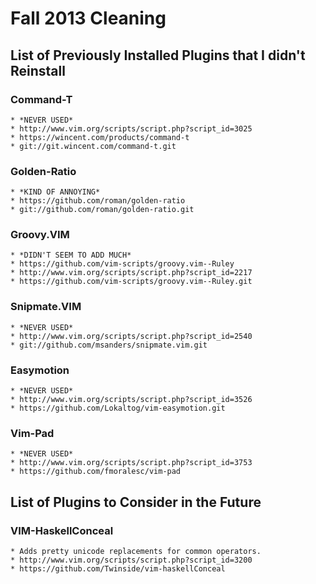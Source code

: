 Fall 2013 Cleaning
================================================================================

List of Previously Installed Plugins that I didn't Reinstall
--------------------------------------------------------------------------------

### Command-T                                                                ###

    * *NEVER USED*
    * http://www.vim.org/scripts/script.php?script_id=3025
    * https://wincent.com/products/command-t
    * git://git.wincent.com/command-t.git

### Golden-Ratio                                                             ###

    * *KIND OF ANNOYING*
    * https://github.com/roman/golden-ratio
    * git://github.com/roman/golden-ratio.git

### Groovy.VIM                                                               ###

    * *DIDN'T SEEM TO ADD MUCH*
    * https://github.com/vim-scripts/groovy.vim--Ruley
    * http://www.vim.org/scripts/script.php?script_id=2217
    * https://github.com/vim-scripts/groovy.vim--Ruley.git

### Snipmate.VIM                                                             ###

    * *NEVER USED*
    * http://www.vim.org/scripts/script.php?script_id=2540
    * git://github.com/msanders/snipmate.vim.git

### Easymotion                                                               ###

    * *NEVER USED*
    * http://www.vim.org/scripts/script.php?script_id=3526
    * https://github.com/Lokaltog/vim-easymotion.git

### Vim-Pad                                                                  ###

    * *NEVER USED*
    * http://www.vim.org/scripts/script.php?script_id=3753
    * https://github.com/fmoralesc/vim-pad

List of Plugins to Consider in the Future
--------------------------------------------------------------------------------

### VIM-HaskellConceal                                                       ###

    * Adds pretty unicode replacements for common operators.
    * http://www.vim.org/scripts/script.php?script_id=3200
    * https://github.com/Twinside/vim-haskellConceal
